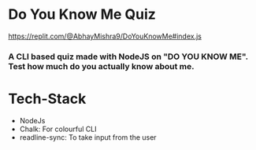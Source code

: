 # Do You Know Me Quiz
https://replit.com/@AbhayMishra9/DoYouKnowMe#index.js

### A CLI based quiz made with NodeJS on "DO YOU KNOW ME". Test how much do you actually know about me. 

# Tech-Stack
- NodeJs
- Chalk: For colourful CLI
- readline-sync: To take input from the user

